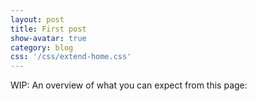 ```yaml
---
layout: post
title: First post
show-avatar: true
category: blog
css: '/css/extend-home.css'
---
```

WIP: An overview of what you can expect from this page:

